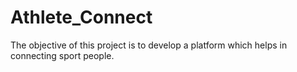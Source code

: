 # Athlete_Connect
The objective of this project is to develop a platform which helps in connecting sport people.
